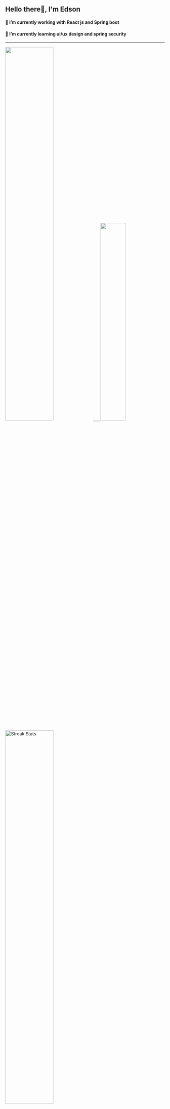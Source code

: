 
## Hello there👋, I'm Edson 

#### 🔭 I’m currently working with React js and Spring boot 
#### 🌱 I’m currently learning ui/ux design and spring security
---
    
  

 <p align="left">
  <a href="https://github.com/EdsonNhancale">
  <img width=55% src="https://github-readme-stats.vercel.app/api?username=EdsonNhancale&show_icons=true&theme=dracula&include_all_commits=true&count_private=true"/>&nbsp;&nbsp;&nbsp;&nbsp;&nbsp;
  <img  width=40% src="https://github-readme-stats.vercel.app/api/top-langs/?username=EdsonNhancale&layout=compact&langs_count=7&theme=dracula"/>
</p>

  <p align="left">
    <a href="https://github.com/EdsonNhancale"><img width=55% alt="Streak Stats" src="https://github-readme-streak-stats.herokuapp.com/?user=EdsonNhancale&theme=dracula"/></a>
   </p>

 
 <!--START_SECTION:waka-->

```txt
From: 16 November 2022 - To: 01 June 2023

Total Time: 403 hrs 29 mins

JavaScript        342 hrs 26 mins █████████████████████▒░░░   84.87 %
Dart              14 hrs 6 mins   █░░░░░░░░░░░░░░░░░░░░░░░░   03.50 %
Other             6 hrs 54 mins   ▒░░░░░░░░░░░░░░░░░░░░░░░░   01.71 %
JSON              6 hrs 53 mins   ▒░░░░░░░░░░░░░░░░░░░░░░░░   01.71 %
Java              6 hrs 49 mins   ▒░░░░░░░░░░░░░░░░░░░░░░░░   01.69 %
```

<!--END_SECTION:waka-->

<div> 
  <a href="www.linkedin.com/in/edson-nhancale-7849781a6" target="_blank"><img src="https://img.shields.io/badge/-LinkedIn-%230077B5?style=for-the-badge&logo=linkedin&logoColor=white" target="_blank"></a> 

</div>

